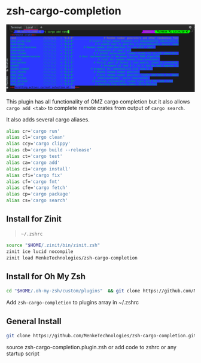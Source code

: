 # zsh-cargo-completion


![cargo add rand <tab>](cargoadd.png)

This plugin has all functionality of OMZ cargo completion but it also allows `cargo add <tab>` to complete remote crates from output of `cargo search`.

It also adds several cargo aliases.

```sh
alias cr='cargo run'
alias cl='cargo clean'
alias ccy='cargo clippy'
alias cb='cargo build --release'
alias ct='cargo test'
alias ca='cargo add'
alias ci='cargo install'
alias cfi='cargo fix'
alias cf='cargo fmt'
alias cfe='cargo fetch'
alias cp='cargo package'
alias cs='cargo search'
```

## Install for Zinit
> `~/.zshrc`
```sh
source "$HOME/.zinit/bin/zinit.zsh"
zinit ice lucid nocompile
zinit load MenkeTechnologies/zsh-cargo-completion
```

## Install for Oh My Zsh

```sh
cd "$HOME/.oh-my-zsh/custom/plugins"  && git clone https://github.com/MenkeTechnologies/zsh-cargo-completion.git
```

Add `zsh-cargo-completion` to plugins array in ~/.zshrc

## General Install

```sh
git clone https://github.com/MenkeTechnologies/zsh-cargo-completion.git
```

source zsh-cargo-completion.plugin.zsh or add code to zshrc or any startup script
